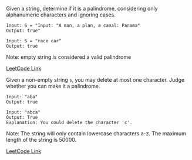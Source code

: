 Given a string, determine if it is a palindrome, considering only alphanumeric characters and ignoring cases.

```
Input: S = "Input: "A man, a plan, a canal: Panama"
Output: true"
```

```
Input: S = "race car"
Output: true
```

Note: empty string is considered a valid palindrome

[LeetCode Link](https://leetcode.com/problems/valid-palindrome/)

Given a non-empty string `s`, you may delete at most one character. Judge whether you can make it a palindrome.

```
Input: "aba"
Output: true
```

```
Input: "abca"
Output: True
Explanation: You could delete the character 'c'.
```

Note: The string will only contain lowercase characters a-z. The maximum length of the string is 50000.

[LeetCode Link](https://leetcode.com/problems/valid-palindrome-ii/)
